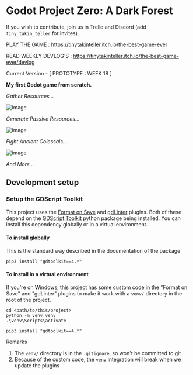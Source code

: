 # Godot Project Zero: A Dark Forest

If you wish to contribute, join us in Trello and Discord (add `tiny_takin_teller` for invites).

PLAY THE GAME : https://tinytakinteller.itch.io/the-best-game-ever

READ WEEKLY DEVLOG'S : https://tinytakinteller.itch.io/the-best-game-ever/devlog

Current Version - [ PROTOTYPE : WEEK 18 ]

**My first Godot game from scratch.**

*Gather Resources...*

![image](https://github.com/TinyTakinTeller/GodotProjectZero/assets/155020210/09a90a5c-b271-4623-ae7b-e0c439c6546a)

*Generate Passive Resources...*

![image](https://github.com/TinyTakinTeller/GodotProjectZero/assets/155020210/e9805710-b03b-4b6f-ade8-f7c85461d46c)

*Fight Ancient Colossals...*

![image](https://github.com/TinyTakinTeller/GodotProjectZero/assets/155020210/9b62ac2a-db9b-470e-9178-d85e1c033ca4)

*And More...*


## Development setup

### Setup the GDScript Toolkit
This project uses the [Format on Save](https://github.com/ryan-haskell/gdformat-on-save) and [gdLinter](https://github.com/el-falso/gdlinter) plugins.
Both of these depend on the [GDScript Toolkit](https://github.com/Scony/godot-gdscript-toolkit) python package being installed.
You can install this dependency globally or in a virtual environment.

#### To install globally
This is the standard way described in the documentation of the package
```
pip3 install "gdtoolkit==4.*"
```

#### To install in a virtual environment
If you're on Windows, this project has some custom code in the "Format on Save" and "gdLinter" plugins to make it work with a `venv/` directory in the root of the project.
```
cd <path/to/this/project>
python -m venv venv
.\venv\Scripts\activate

pip3 install "gdtoolkit==4.*"
```
Remarks 
1. The `venv/` directory is in the `.gitignore`, so won't be committed to git
2. Because of the custom code, the `venv` integration will break when we update the plugins
